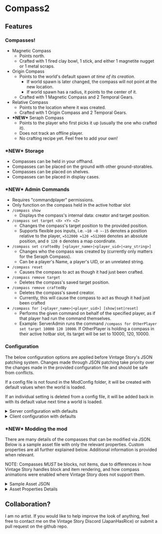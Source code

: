 # Compass2

## Features

### Compasses!
* Magnetic Compass
  * Points north.
  * Crafted with 1 fired clay bowl, 1 stick, and either 1 magnetite nugget or 1 metal scraps.
* Origin Compass
  * Points to the world's default spawn _at time of its creation_.
    * If world spawn is later changed, the compass will not point at the new location.
    * If world spawn has a radius, it points to the center of it.
  * Crafted with 1 Magnetic Compass and 2 Temporal Gears.
* Relative Compass
  * Points to the location where it was created.
  * Crafted with 1 Origin Compass and 2 Temporal Gears.
* **\*NEW\*** Seraph Compass
  * Points to the player who first picks it up (usually the one who crafted it).
  * Does not track an offline player.
  * No crafting recipe yet. Feel free to add your own!

### **\*NEW\*** Storage
* Compasses can be held in your offhand.
* Compasses can be placed on the ground with other ground-storables.
* Compasses can be placed on shelves.
* Compasses can be placed in display cases.

### **\*NEW\*** Admin Commands
* Requires "commandplayer" permissions.
* Only function on the compass held in the active hotbar slot
* `/compass show`
  * Displays the compass's internal data: creator and target position.
* `/compass set target <X> <Y> <Z>`
  * Changes the compass's target position to the provided position.
  * Supports flexible pos inputs, i.e. `~10 ~0 ~-15` denotes a position relative to the player, `=512000 =120 =512000` denotes an absolute position, and `0 120 0` denotes a map coordinate.
* `/compass set craftedBy [<player_name>|<player_uid>|<any_string>]`
  * Changes who the compass was created by (currently only matters for the Seraph Compass).
  * Can be a player's Name, a player's UID, or an unrelated string.
* `/compass reset`
  * Causes the compass to act as though it had just been crafted.
* `/compass remove target`
  * Deletes the compass's saved target position.
* `/compass remove craftedBy`
  * Deletes the compass's saved creator.
  * Currently, this will cause the compass to act as though it had just been crafted
* `/compass for [<player_name>|<player_uid>] [show|set|reset]`
  * Performs the given command on behalf of the specified player, as if that player had run the command themselves.
  * Example: ServerAdmin runs the command `/compass for OtherPlayer set target 10000 120 10000`. If OtherPlayer is holding a compass in their active hotbar slot, its target will be set to 10000, 120, 10000.

### Configuration
The below configuration options are applied before Vintage Story's JSON patching system. Changes made through JSON patching take priority over the changes made in the provided configuration file and should be safe from conflicts.

If a config file is not found in the ModConfig folder, it will be created with default values when the world is loaded.

If an individual setting is deleted from a config file, it will be added back in with its default value next time a world is loaded.

<details><summary>Server configuration with defaults</summary>

```json
{
  "EnableMagneticRecipeDesc": "Allow crafting a Magnetic Compass with a Magnetite Nugget. [Default: true]",
  "EnableMagneticRecipe": true,
  "EnableScrapRecipeDesc": "Allow crafting a Magnetic Compass with a Metal Scraps. [Default: true]",
  "EnableScrapRecipe": true,
  "EnableOriginRecipeDesc": "Allow crafting an Origin Compass. [Default: true]",
  "EnableOriginRecipe": true,
  "EnableRelativeRecipeDesc": "Allow crafting a Relative Compass. [Default: true]",
  "EnableRelativeRecipe": true,
  "OriginCompassGearsDesc": "Number of Temporal Gears required to craft an Origin Compass. [Default: 2, Min: 1, Max: 8]",
  "OriginCompassGears": 2,
  "RelativeCompassGearsDesc": "Number of Temporal Gears required to craft a Relative Compass. [Default: 2, Min: 1, Max: 8]",
  "RelativeCompassGears": 2,
  "AllowCompassesInOffhandDesc": "Allow compasses to be placed in the offhand slot. [Default: true]",
  "AllowCompassesInOffhand": true
}
```

</details>

<details><summary>Client configuration with defaults</summary>

```json
{
  "MaximumPreGeneratedMeshesDesc": "Maximum number of meshes to use for animating needle movement of held compasses. [Default: 120, Min: 8]",
  "MaximumPreGeneratedMeshes": 120,
  "ThirdPersonRenderUpdateTickIntervalMsDesc": "Milliseconds between updates to compasses rendered in another player's hand. Only updates on game ticks. [Default: 1, Min: 1]",
  "ThirdPersonRenderUpdateTickIntervalMs": 1
}
```

</details>

### **\*NEW\*** Modding the mod
There are many details of the compasses that can be modified via JSON. Below is a sample asset file with only the relevant properties. Custom properties are all further explained below. Additional information is provided when relevant.

NOTE: Compasses *MUST* be blocks, not items, due to differences in how Vintage Story handles block and item rendering, and how compass animations were enabled where Vintage Story does not support them.

<details><summary>Sample Asset JSON</summary>

```json
{
  "textures": { "shell": { "base": "game:block/clay/ceramic-dark" } },
  "texturesByType": {
    "*-magnetic": { "needle": { "base": "game:item/resource/nugget/magnetite" } },
    "*-relative": { "needle": { "base": "game:block/metal/plate/gold" } },
    "*-origin": { "needle": { "base": "game:block/fire-blue" } },
    "*-player": { "needle": { "base": "game:item/resource/nugget/malachite" } }
  },
  "shape": { "base": "block/compass/shell" },
  "shapeInventory": { "base": "block/compass/complete" },
  "attributes": {
    "XZTrackerProps": {
      "needleShapeLocation": "compass:block/compass/needle",
      "needleGlowLevel": 0,
      "needleGlowLevelByType": {
        "*-origin": 25,
        "*-player": 50
      },
      "maximumMeshes": 120,
      "distanceMethod": "manhattan",
      "minTrackingDistance": 5
    }
  },
  "vertexFlags": {
    "glowLevelByType": {
      "*-origin": 10,
      "*-player": 20
    }
  }
}

```
</details>

<details><summary>Asset Properties Details</summary>

#### **shape** and **shapeInventory**: `/shape` and `/shapeInventory`
Due to the hackiness used to allow animations for the compasses in inventory, in display cases, on shelves, and on the ground, a compass's `shape` must be the location of the shape/model asset containing only the non-moving portions, the 'shell' of the compass. `shapeInventory` must be the location of the complete shape/model asset, containing both the shell and the needle.

#### **XZTrackerProps**: `/attributes/XZTrackerProps`
Contains all the custom properties made for compasses.

#### **needleShapeLocation**: `/attributes/XZTrackerProps/needleShapeLocation`
Similar to `shape` and `shapeInventory`, this must be the location of the shape/model asset for the compass's needle. _The origin point of the first root element in this shape is used for rotating the needle to point in the right direction_. Be sure to set the origin accordingly if you are going to use your own model.

#### **needleGlowLevel**: `/attributes/XZTrackerProps/needleGlowLevel`
\[0-255\] default: 0

Because the needle model is rendered separately, it's glow must be set separately from the shell.

#### **maximumMeshes**: `/attributes/XZTrackerProps/maximumMeshes`
default: 120

For inventory, first/third person, and dropped item rendering, a collection of meshes are pre-generated. To 'animate' the needle movement, the closest-matching pre-generated mesh is swapped in each frame. The value of this property determines how many meshes are generated.

#### **distanceMethod**: `/attributes/XZTrackerProps/distanceMethod`
\["manhattan"|"distancesquared"\] default: "manhattan"

The method used to calculate a compass's distance from its target.

#### **minTrackingDistance**: `/attributes/XZTrackerProps/minTrackingDistance`
default: 3

Used with `distanceMethod` to determine when a compass is too close to its target to point in the proper direction.

</details>

## Collaboration?

I am no artist. If you would like to help improve the look of anything, feel free to contact me on the Vintage Story Discord (JapanHasRice) or submit a pull request on the github repo.
